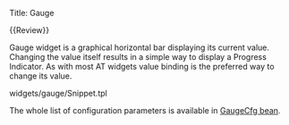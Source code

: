 Title: Gauge

{{Review}}

Gauge widget is a graphical horizontal bar displaying its current value. Changing the value itself results in a simple way to display a Progress Indicator. As with most AT widgets value binding is the preferred way to change its value.

<srcinclude tag="wgtGauge" lang="AT" outdent="true">widgets/gauge/Snippet.tpl
</srcinclude>

The whole list of configuration parameters is available in [GaugeCfg bean](http://ariatemplates.com/aria/guide/apps/apidocs/#aria.widgets.CfgBeans:GaugeCfg).

<sample sample="widgets/gauge" />